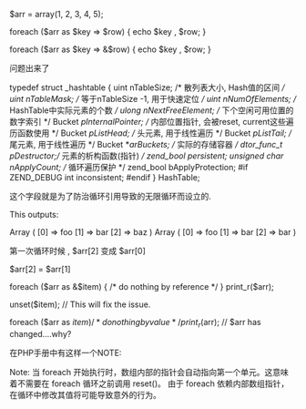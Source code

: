 $arr = array(1, 2, 3, 4, 5);
 
foreach ($arr as $key => $row) {
    echo $key , $row;
}

foreach ($arr as $key => &$row) {
    echo $key , $row;
}

问题出来了

typedef struct _hashtable {
uint nTableSize;        /* 散列表大小, Hash值的区间 */
uint nTableMask;        /* 等于nTableSize -1, 用于快速定位 */
uint nNumOfElements;    /* HashTable中实际元素的个数 */
ulong nNextFreeElement; /* 下个空闲可用位置的数字索引 */
Bucket *pInternalPointer;   /* 内部位置指针, 会被reset, current这些遍历函数使用 */
Bucket *pListHead;      /* 头元素, 用于线性遍历 */
Bucket *pListTail;      /* 尾元素, 用于线性遍历 */
Bucket **arBuckets;     /* 实际的存储容器 */
dtor_func_t pDestructor;/* 元素的析构函数(指针) */
zend_bool persistent;
unsigned char nApplyCount; /* 循环遍历保护 */
zend_bool bApplyProtection;
#if ZEND_DEBUG
int inconsistent;
#endif
} HashTable;


这个字段就是为了防治循环引用导致的无限循环而设立的.

<?php

$arr = array("foo",
             "bar",
             "baz");

foreach ($arr as &$item) { /* do nothing by reference */ }
print_r($arr);

foreach ($arr as $item) { /* do nothing by value */ }
print_r($arr); // $arr has changed....why?

?>
This outputs:

Array
(
    [0] => foo
    [1] => bar
    [2] => baz
)
Array
(
    [0] => foo
    [1] => bar
    [2] => bar
)



第一次循环时候 , $arr[2] 变成 $arr[0]


$arr[2] = $arr[1]


foreach ($arr as &$item) { /* do nothing by reference */ }
print_r($arr);

unset($item); // This will fix the issue.

foreach ($arr as $item) { /* do nothing by value */ }
print_r($arr); // $arr has changed....why?


在PHP手册中有这样一个NOTE:

Note: 当 foreach 开始执行时，数组内部的指针会自动指向第一个单元。这意味着不需要在 foreach 循环之前调用 reset()。 由于 foreach 依赖内部数组指针，在循环中修改其值将可能导致意外的行为。